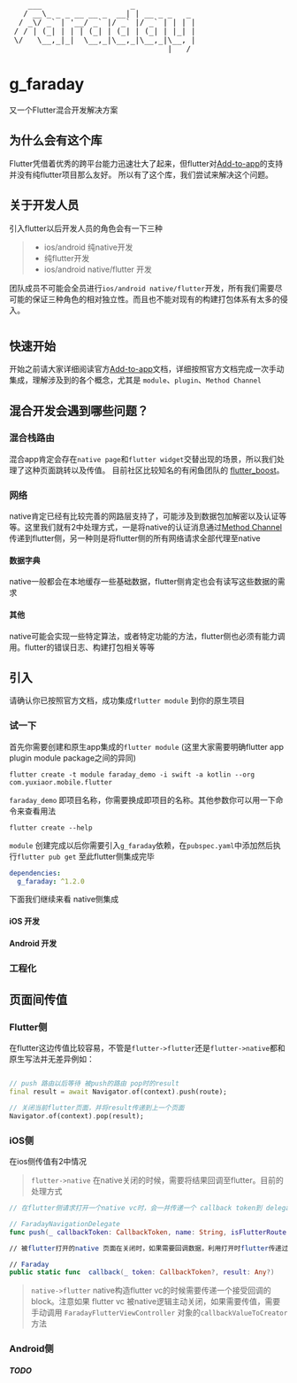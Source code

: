 <pre>
    ___                   _
   / __\_ _ _ __ __ _  __| | __ _ _   _
  / _\/ _` | '__/ _` |/ _` |/ _` | | | |
 / / | (_| | | | (_| | (_| | (_| | |_| |
 \/   \__,_|_|  \__,_|\__,_|\__,_|\__, |
                                  |___/
</pre>

# g_faraday

又一个Flutter混合开发解决方案

## 为什么会有这个库
Flutter凭借着优秀的跨平台能力迅速壮大了起来，但flutter对[Add-to-app](https://flutter.dev/docs/development/add-to-app)的支持并没有纯flutter项目那么友好。
所以有了这个库，我们尝试来解决这个问题。

## 关于开发人员
引入flutter以后开发人员的角色会有一下三种
>
> - ios/android 纯native开发
> - 纯flutter开发
> - ios/android native/flutter 开发

团队成员不可能会全员进行`ios/android native/flutter`开发，所有我们需要尽可能的保证三种角色的相对独立性。而且也不能对现有的构建打包体系有太多的侵入。

#

## 快速开始

开始之前请大家详细阅读官方[Add-to-app](https://flutter.dev/docs/development/add-to-app)文档，详细按照官方文档完成一次手动集成，理解涉及到的各个概念，尤其是 `module`、`plugin`、`Method Channel`

## 混合开发会遇到哪些问题？

### 混合栈路由
混合app肯定会存在`native page`和`flutter widget`交替出现的场景，所以我们处理了这种页面跳转以及传值。 目前社区比较知名的有闲鱼团队的 [flutter_boost](https://github.com/alibaba/flutter_boost)。

### 网络
native肯定已经有比较完善的网路层支持了，可能涉及到数据包加解密以及认证等等。这里我们就有2中处理方式，一是将native的认证消息通过[Method Channel](https://api.flutter.dev/flutter/services/MethodChannel-class.html)传递到flutter侧，另一种则是将flutter侧的所有网络请求全部代理至native

#### 数据字典
native一般都会在本地缓存一些基础数据，flutter侧肯定也会有读写这些数据的需求

#### 其他 
native可能会实现一些特定算法，或者特定功能的方法，flutter侧也必须有能力调用。flutter的错误日志、构建打包相关等等

## 引入

请确认你已按照官方文档，成功集成`flutter module` 到你的原生项目

### 试一下
<!-- `g_faraday`是一个标准的`Flutter`插件，`flutter`侧集成与其他插件并无区别。 -->
首先你需要创建和原生app集成的`flutter module` (这里大家需要明确flutter app plugin module package之间的异同)

``` shell
flutter create -t module faraday_demo -i swift -a kotlin --org com.yuxiaor.mobile.flutter
```

`faraday_demo` 即项目名称，你需要换成即项目的名称。其他参数你可以用一下命令来查看用法
```shell
flutter create --help
```

`module` 创建完成以后你需要引入`g_faraday`依赖，在`pubspec.yaml`中添加然后执行`flutter pub get` 至此flutter侧集成完毕

``` yaml
dependencies:
  g_faraday: ^1.2.0
```

下面我们继续来看 native侧集成

#### iOS 开发

#### Android 开发


### 工程化

## 页面间传值

### Flutter侧
在flutter这边传值比较容易，不管是`flutter->flutter`还是`flutter->native`都和原生写法并无差异例如：

``` dart

// push 路由以后等待 被push的路由 pop时的result
final result = await Navigator.of(context).push(route);

// 关闭当前flutter页面，并将result传递到上一个页面
Navigator.of(context).pop(result);

```

### iOS侧
在ios侧传值有2中情况



> `flutter->native` 在native关闭的时候，需要将结果回调至flutter。目前的处理方式


``` swift
// 在flutter侧请求打开一个native vc时，会一并传递一个 callback token到 delegate

// FaradayNavigationDelegate
func push(_ callbackToken: CallbackToken, name: String, isFlutterRoute: Bool, isPresent: Bool, arguments: Dictionary<String, Any>?)

// 被flutter打开的native 页面在关闭时，如果需要回调数据，利用打开时flutter传递过来的 callback token 回调至flutter

// Faraday
public static func  callback(_ token: CallbackToken?, result: Any?)
```



> `native->flutter` native构造flutter vc的时候需要传递一个接受回调的block。注意如果 flutter vc 被native逻辑主动关闭，如果需要传值，需要手动调用 `FaradayFlutterViewController` 对象的`callbackValueToCreator`方法
### Android侧
##### TODO